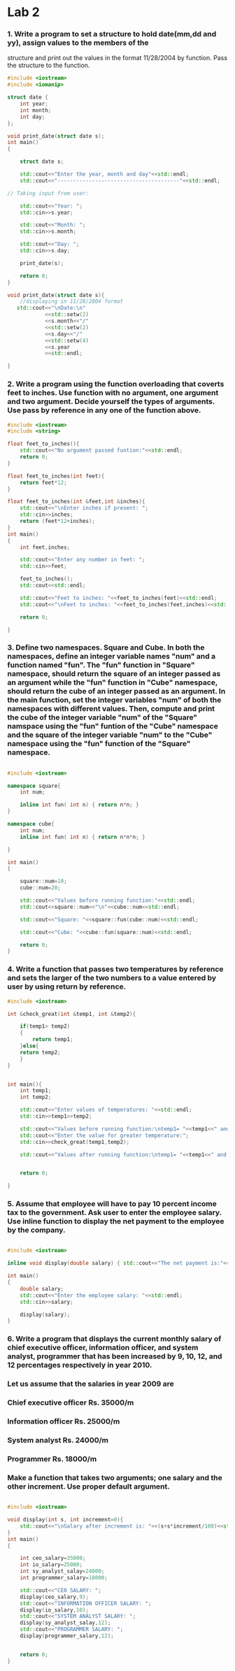 
# Lab 2 

### 1. Write a program to set a structure to hold date(mm,dd and yy), assign values to the members of the 
structure and print out the values in the format 11/28/2004 by function. Pass the structure to the function.

```c++
#include <iostream>
#include <iomanip>

struct date {
    int year;
    int month;
    int day;
};

void print_date(struct date s);
int main()
{

    struct date s;

    std::cout<<"Enter the year, month and day"<<std::endl;
    std::cout<<"---------------------------------------"<<std::endl;

// Taking input from user:

    std::cout<<"Year: ";
    std::cin>>s.year;

    std::cout<<"Month: ";
    std::cin>>s.month;

    std::cout<<"Day: ";
    std::cin>>s.day;

    print_date(s);

    return 0;
}

void print_date(struct date s){
    //displaying in 11/28/2004 format
   std::cout<<"\nDate:\n"
            <<std::setw(2)
            <<s.month<<"/"
            <<std::setw(2)
            <<s.day<<"/"
            <<std::setw(4)
            <<s.year
            <<std::endl;

}
```

### 2. Write a program using the function overloading that coverts feet to inches. Use function with no argument, one argument and two argument. Decide yourself the types of arguments. Use pass by reference in any one of the function above.
```c++ 
#include <iostream>
#include <string>

float feet_to_inches(){
    std::cout<<"No argument passed funtion:"<<std::endl;
    return 0;
}

float feet_to_inches(int feet){
    return feet*12;
}

float feet_to_inches(int &feet,int &inches){
    std::cout<<"\nEnter inches if present: ";
    std::cin>>inches;
    return (feet*12+inches);
}
int main()
{
    int feet,inches;

    std::cout<<"Enter any number in feet: ";
    std::cin>>feet;

    feet_to_inches();
    std::cout<<std::endl;

    std::cout<<"Feet to inches: "<<feet_to_inches(feet)<<std::endl;
    std::cout<<"\nFeet to inches: "<<feet_to_inches(feet,inches)<<std::endl;

    return 0;

}

```

### 3. Define two namespaces. Square and Cube. In both the namespaces, define an integer variable names "num" and a function named "fun". The "fun" function in "Square" namespace, should return the square of an integer passed as an argument while the "fun" function in "Cube" namespace, should return the cube of an integer passed as an argument. In the main function, set the integer variables "num" of both the namespaces with different values. Then, compute and print the cube of the integer variable "num" of the "Square" namspace using the "fun" funtion of the "Cube" namespace and the square of the integer variable "num" to the "Cube" namespace using the "fun" function of the "Square" namespace.
```c++ 

#include <iostream>

namespace square{
    int num;

    inline int fun( int n) { return n*n; }
}

namespace cube{
    int num;
    inline int fun( int n) { return n*n*n; }

}

int main()
{

    square::num=10;
    cube::num=20;

    std::cout<<"Values before running function:"<<std::endl;
    std::cout<<square::num<<"\n"<<cube::num<<std::endl;

    std::cout<<"Square: "<<square::fun(cube::num)<<std::endl;

    std::cout<<"Cube: "<<cube::fun(square::num)<<std::endl;

    return 0;
}

```
### 4. Write a function that passes two temperatures by reference and sets the larger of the two numbers to a value entered by user by using return by reference.

```c++ 
#include <iostream>

int &check_great(int &temp1, int &temp2){

    if(temp1> temp2)
    {
        return temp1;
    }else{
    return temp2;
    }
}


int main(){
    int temp1;
    int temp2;

    std::cout<<"Enter values of temperatures: "<<std::endl;
    std::cin>>temp1>>temp2;

    std::cout<<"Values before running function:\ntemp1= "<<temp1<<" and "<<"temp2= "<<temp2<<std::endl;
    std::cout<<"Enter the value for greater temperature:";
    std::cin>>check_great(temp1,temp2);

    std::cout<<"Values after running function:\ntemp1= "<<temp1<<" and "<<"temp2= "<<temp2<<std::endl;


    return 0;

}

```
### 5. Assume that employee will have to pay 10 percent income tax to the government. Ask user to enter the employee salary. Use inline function to display the net payment to the employee by the company.
```c++ 

#include <iostream>

inline void display(double salary) { std::cout<<"The net payment is:"<<salary-0.1*salary<<std::endl;}

int main()
{
    double salary;
    std::cout<<"Enter the employee salary: "<<std::endl;
    std::cin>>salary;

    display(salary);
}

```
### 6. Write a program that displays the current monthly salary of chief executive officer, information officer, and system analyst, programmer that has been increased by 9, 10, 12, and 12 percentages respectively in year 2010.

### Let us assume that the salaries in year 2009 are
### Chief executive officer Rs. 35000/m
### Information officer Rs. 25000/m
### System analyst Rs. 24000/m
### Programmer Rs. 18000/m

### Make a function that takes two arguments; one salary and the other increment. Use proper default argument.

```c++ 

#include <iostream>

void display(int s, int increment=0){
    std::cout<<"\nSalary after increment is: "<<(s+s*increment/100)<<std::endl;
}
int main()
{

    int ceo_salary=35000;
    int io_salary=25000;
    int sy_analyst_salay=24000;
    int programmer_salary=18000;

    std::cout<<"CE0 SALARY: ";
    display(ceo_salary,9);
    std::cout<<"INFORMATION OFFICER SALARY: ";
    display(io_salary,10);
    std::cout<<"SYSTEM ANALYST SALARY: ";
    display(sy_analyst_salay,12);
    std::cout<<"PROGRAMMER SALARY: ";
    display(programmer_salary,12);


    return 0;
}

```